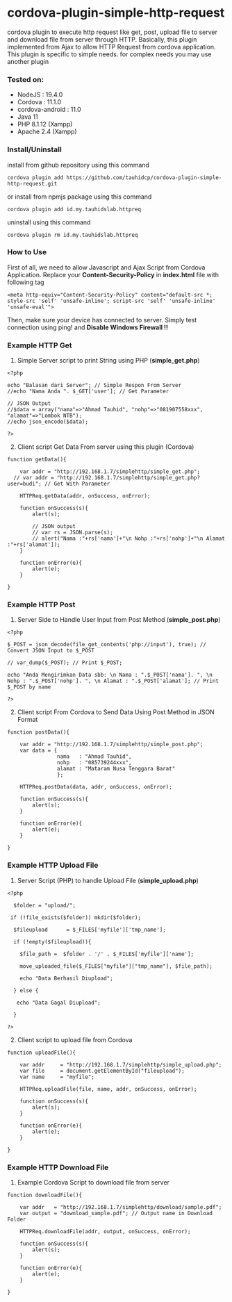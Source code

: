 # cordova-plugin-simple-http-request

cordova plugin to execute http request like get, post, upload file to server and download file from server through HTTP. Basically, this plugin implemented from Ajax to allow HTTP Request from cordova application. This plugin is specific to simple needs. for complex needs you may use another plugin

### Tested on:

- NodeJS  	      : 19.4.0
- Cordova 	      : 11.1.0
- cordova-android : 11.0 
- Java 11 
- PHP 8.1.12 (Xampp)
- Apache 2.4 (Xampp) 


### Install/Uninstall

install from github repository using this command
```
cordova plugin add https://github.com/tauhidcp/cordova-plugin-simple-http-request.git
```
or install from npmjs package using this command 
```
cordova plugin add id.my.tauhidslab.httpreq
```

uninstall using this command
```
cordova plugin rm id.my.tauhidslab.httpreq
```


### How to Use

First of all, we need to allow Javascript and Ajax Script from Cordova Application. Replace your **Content-Security-Policy** in **index.html** file with following tag

```
<meta http-equiv="Content-Security-Policy" content="default-src *; style-src 'self' 'unsafe-inline'; script-src 'self' 'unsafe-inline' 'unsafe-eval'">
```

Then, make sure your device has connected to server. Simply test connection using ping! and **Disable Windows Firewall !!**


### Example HTTP Get 

1. Simple Server script to print String using PHP (**simple_get.php**)

```
<?php

echo "Balasan dari Server"; // Simple Respon From Server
//echo "Nama Anda ". $_GET['user']; // Get Parameter

// JSON Output
//$data = array("nama"=>"Ahmad Tauhid", "nohp"=>"081907558xxx", "alamat"=>"Lombok NTB");
//echo json_encode($data);

?>
```

2. Client script Get Data From server using this plugin (Cordova) 

```
function getData(){

	var addr = "http://192.168.1.7/simplehttp/simple_get.php";
  // var addr = "http://192.168.1.7/simplehttp/simple_get.php?user=budi"; // Get With Parameter
  
	HTTPReq.getData(addr, onSuccess, onError);
	
	function onSuccess(s){
		alert(s);
		
		// JSON output
		// var rs = JSON.parse(s);
		// alert("Nama :"+rs['nama']+"\n Nohp :"+rs['nohp']+"\n Alamat :"+rs['alamat']);
	}
	
	function onError(e){
		alert(e);
	}
	
}
``` 

### Example HTTP Post 

1. Server Side to Handle User Input from Post Method (**simple_post.php**) 

```
<?php

$_POST = json_decode(file_get_contents('php://input'), true); // Convert JSON Input to $_POST

// var_dump($_POST); // Print $_POST; 

echo "Anda Mengirimkan Data sbb: \n Nama : ".$_POST['nama']. ", \n Nohp : ".$_POST['nohp']. ", \n Alamat : ".$_POST['alamat']; // Print $_POST by name

?>
```

2. Client script From Cordova to Send Data Using Post Method in JSON Format 

```
function postData(){
	
	var addr = "http://192.168.1.7/simplehttp/simple_post.php";
	var data = {
				nama   : "Ahmad Tauhid",
				nohp   : "085739244xxx",
				alamat : "Mataram Nusa Tenggara Barat"
				};
	
	HTTPReq.postData(data, addr, onSuccess, onError);
	
	function onSuccess(s){
		alert(s);
	}
	
	function onError(e){
		alert(e);
	}
	
}
```

### Example HTTP Upload File 

1. Server Script (PHP) to handle Upload File (**simple_upload.php**)

```
<?php
  
  $folder = "upload/";
 
 if (!file_exists($folder)) mkdir($folder);  

  $fileupload      = $_FILES['myfile']['tmp_name'];
  
  if (!empty($fileupload)){
    
	$file_path =  $folder . '/' . $_FILES['myfile']['name'];
   
    move_uploaded_file($_FILES["myfile"]["tmp_name"], $file_path);
  
    echo "Data Berhasil Diupload";
	
  } else {
   
   echo "Data Gagal Diupload";
  
  }
  
?>
```

2. Client script to upload file from Cordova 

```
function uploadFile(){
	
	var addr     = "http://192.168.1.7/simplehttp/simple_upload.php";
	var file     = document.getElementById("fileupload");
	var name     = "myfile";
	
	HTTPReq.uploadFile(file, name, addr, onSuccess, onError);
	
	function onSuccess(s){
		alert(s);
	}
	
	function onError(e){
		alert(e);
	}
	
}
```

### Example HTTP Download File 

1. Example Cordova Script to download file from server 

```
function downloadFile(){
	
	var addr   = "http://192.168.1.7/simplehttp/download/sample.pdf";
	var output = "download_sample.pdf"; // Output name in Download Folder
	
	HTTPReq.downloadFile(addr, output, onSuccess, onError);
	
	function onSuccess(s){
		alert(s);
	}
	
	function onError(e){
		alert(e);
	}
	
}
```
